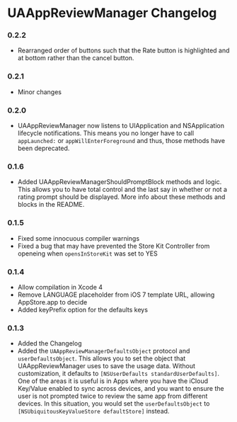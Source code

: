 # UAAppReviewManager Changelog

### 0.2.2
 - Rearranged order of buttons such that the Rate button is highlighted and at bottom rather than the cancel button.

### 0.2.1
 - Minor changes

### 0.2.0
 - UAAppReviewManager now listens to UIApplication and NSApplication lifecycle notifications. This means you no longer have to call `appLaunched:` or `appWillEnterForeground` and thus, those methods have been deprecated.

### 0.1.6
 - Added UAAppReviewManagerShouldPromptBlock methods and logic. This allows you to have total control and the last say in whether or not a rating prompt should be displayed. More info about these methods and blocks in the README.

### 0.1.5
 - Fixed some innocuous compiler warnings
 - Fixed a bug that may have prevented the Store Kit Controller from openeing when `opensInStoreKit` was set to YES

### 0.1.4
 - Allow compilation in Xcode 4
 - Remove LANGUAGE placeholder from iOS 7 template URL, allowing AppStore.app to decide
 - Added keyPrefix option for the defaults keys

### 0.1.3
 - Added the Changelog
 - Added the `UAAppReviewManagerDefaultsObject` protocol and `userDefaultsObject`. This allows you to set the object that UAAppReviewManager uses to save the usage data. Without customization, it defaults to `[NSUserDefaults standardUserDefaults]`. One of the areas it is useful is in Apps where you have the iCloud Key/Value enabled to sync across devices, and you want to ensure the user is not prompted twice to review the same app from different devices. In this situation, you would set the `userDefaultsObject` to `[NSUbiquitousKeyValueStore defaultStore]` instead.

